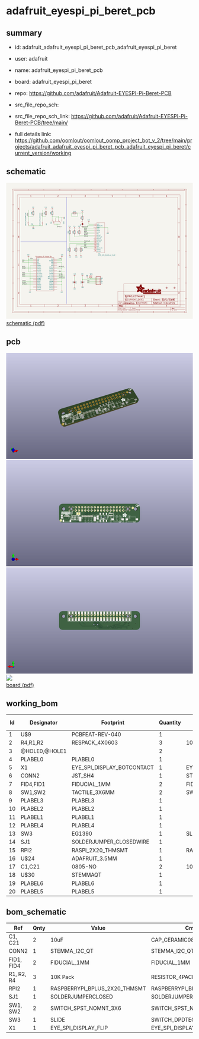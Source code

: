 # adafruit_eyespi_pi_beret_pcb
 
## summary 
* id: adafruit_adafruit_eyespi_pi_beret_pcb_adafruit_eyespi_pi_beret
* user: adafruit
* name: adafruit_eyespi_pi_beret_pcb
* board: adafruit_eyespi_pi_beret
* repo: https://github.com/adafruit/Adafruit-EYESPI-Pi-Beret-PCB



* src_file_repo_sch: 
* src_file_repo_sch_link: https://github.com/adafruit/Adafruit-EYESPI-Pi-Beret-PCB/tree/main/
* full details link: https://github.com/oomlout/oomlout_oomp_project_bot_v_2/tree/main/projects/adafruit_adafruit_eyespi_pi_beret_pcb_adafruit_eyespi_pi_beret/current_version/working  

## schematic  
![](working_schematic_600.png)  
[schematic (pdf)](working_schematic.pdf)  

## pcb  
![](working_3d_600.png) 
![](working_3d_front_600.png)  
![](working_3d_back_600.png)  
![](working_600.png)  
[board (pdf)](working.pdf)  

## working_bom
| Id | Designator | Footprint | Quantity | Designation | Supplier and ref |  | None | 
| --- | --- | --- | --- | --- | --- | --- | --- | 
| 1 | U$9 | PCBFEAT-REV-040 | 1 |  |  |  | [''] | 
| 2 | R4,R1,R2 | RESPACK_4X0603 | 3 | 10K Pack |  |  | [''] | 
| 3 | @HOLE0,@HOLE1 |  | 2 |  |  |  | [''] | 
| 4 | PLABEL0 | PLABEL0 | 1 |  |  |  | [''] | 
| 5 | X1 | EYE_SPI_DISPLAY_BOTCONTACT | 1 | EYE_SPI_DISPLAY_FLIP |  |  | [''] | 
| 6 | CONN2 | JST_SH4 | 1 | STEMMA_I2C_QT |  |  | [''] | 
| 7 | FID4,FID1 | FIDUCIAL_1MM | 2 | FIDUCIAL_1MM |  |  | [''] | 
| 8 | SW1,SW2 | TACTILE_3X6MM | 2 | SWITCH_SPST_NOMNT_3X6 |  |  | [''] | 
| 9 | PLABEL3 | PLABEL3 | 1 |  |  |  | [''] | 
| 10 | PLABEL2 | PLABEL2 | 1 |  |  |  | [''] | 
| 11 | PLABEL1 | PLABEL1 | 1 |  |  |  | [''] | 
| 12 | PLABEL4 | PLABEL4 | 1 |  |  |  | [''] | 
| 13 | SW3 | EG1390 | 1 | SLIDE |  |  | [''] | 
| 14 | SJ1 | SOLDERJUMPER_CLOSEDWIRE | 1 |  |  |  | [''] | 
| 15 | RPI2 | RASPI_2X20_THMSMT | 1 | RASPBERRYPI_BPLUS_2X20_THMSMT |  |  | [''] | 
| 16 | U$24 | ADAFRUIT_3.5MM | 1 |  |  |  | [''] | 
| 17 | C1,C21 | 0805-NO | 2 | 10uF |  |  | [''] | 
| 18 | U$30 | STEMMAQT | 1 |  |  |  | [''] | 
| 19 | PLABEL6 | PLABEL6 | 1 |  |  |  | [''] | 
| 20 | PLABEL5 | PLABEL5 | 1 |  |  |  | [''] | 


## bom_schematic
| Ref | Qnty | Value | Cmp name | Footprint | Description | Vendor | DNP | 
| --- | --- | --- | --- | --- | --- | --- | --- | 
| C1, C21 | 2 | 10uF | CAP_CERAMIC0805-NOOUTLINE | working:0805-NO |  |  |  | 
| CONN2 | 1 | STEMMA_I2C_QT | STEMMA_I2C_QT | working:JST_SH4 |  |  |  | 
| FID1, FID4 | 2 | FIDUCIAL_1MM | FIDUCIAL_1MM | working:FIDUCIAL_1MM |  |  |  | 
| R1, R2, R4 | 3 | 10K Pack | RESISTOR_4PACK | working:RESPACK_4X0603 |  |  |  | 
| RPI2 | 1 | RASPBERRYPI_BPLUS_2X20_THMSMT | RASPBERRYPI_BPLUS_2X20_THMSMT | working:RASPI_2X20_THMSMT |  |  |  | 
| SJ1 | 1 | SOLDERJUMPERCLOSED | SOLDERJUMPERCLOSED | working:SOLDERJUMPER_CLOSEDWIRE |  |  |  | 
| SW1, SW2 | 2 | SWITCH_SPST_NOMNT_3X6 | SWITCH_SPST_NOMNT_3X6 | working:TACTILE_3X6MM |  |  |  | 
| SW3 | 1 | SLIDE | SWITCH_DPDTEG1390 | working:EG1390 |  |  |  | 
| X1 | 1 | EYE_SPI_DISPLAY_FLIP | EYE_SPI_DISPLAY_FLIP | working:EYE_SPI_DISPLAY_BOTCONTACT |  |  |  | 



